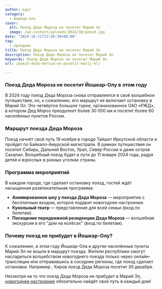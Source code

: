 ```yaml
---
author: egor
category:
  - йошкар-ола
cover:
  alt: Поезд Деда Мороза не посетит Марий Эл
  image: /wp-content/uploads/2024/10/poezd.jpg
date: "2024-10-21T13:58:30+00:00"
tag:
  - праздник
title: Поезд Деда Мороза не посетит Марий Эл
description: Поезд Деда Мороза не посетит Марий Эл
keywords: Поезд Деда Мороза не посетит Марий Эл
url: /poezd-deda-moroza-ne-posetit-marij-el/

---
```

### Поезд Деда Мороза не посетит Йошкар-Олу в этом году

В 2024 году поезд Деда Мороза снова отправляется в своё волшебное путешествие, но, к сожалению, его маршрут не включает остановку в Марий Эл. Это четвёртое большое турне, организованное ОАО «РЖД», в котором Дед Мороз преодолеет более 30 000 км и посетит более 60 населённых пунктов России.

### Маршрут поезда Деда Мороза

Поезд начнёт свой путь 19 ноября в городе Тайшет Иркутской области и пройдет по Байкало-Амурской магистрали. В рамках путешествия он посетит Сибирь, Дальний Восток, Урал, Север России и даже остров Сахалин. Волшебный поезд будет в пути до 11 января 2024 года, радуя детей и взрослых в разных уголках страны.

### Программа мероприятий

В каждом городе, где сделает остановку поезд, гостей ждёт насыщенная развлекательная программа:

- **Анимированное шоу у поезда Деда Мороза** — мероприятие с бесплатным входом, которое подарит новогоднее настроение.
- **Кукольный театр** — представление для всей семьи (вход по билетам).
- **Посещение передвижной резиденции Деда Мороза** — волшебная экскурсия в его "дом на колёсах" (вход по билетам).

### Почему поезд не прибудет в Йошкар-Олу?

К сожалению, в этом году Йошкар-Ола и другие населённые пункты Марий Эл не вошли в маршрут поезда. Жители республики смогут насладиться волшебством новогоднего поезда только через онлайн-трансляции или отправившись в соседние регионы, где поезд сделает остановки. Например , Киров поезд Деда Мороза посетит 30 декабря.

Несмотря на то что поезд Деда Мороза не прибудет в Марий Эл, [новогоднее настроение](/pismo_dedu_morozu/) обязательно найдёт свой путь в каждый дом!
